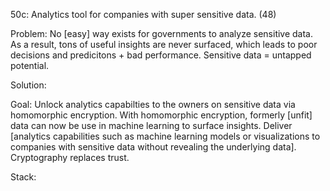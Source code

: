50c: Analytics tool for companies with super sensitive data. (48)

Problem: No [easy] way exists for governments to analyze sensitive data. 
  As a result, tons of useful insights are never surfaced, which leads to poor decisions and predicitons + bad performance. 
  Sensitive data = untapped potential. 

Solution:

Goal: Unlock analytics capabilties to the owners on sensitive data via homomorphic encryption. 
  With homomorphic encryption, formerly [unfit] data can now be use in machine learning to surface insights. 
  Deliver [analytics capabilities such as machine learning models or visualizations to companies with sensitive data without revealing the underlying data].
  Cryptography replaces trust. 

Stack:

